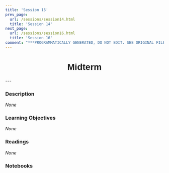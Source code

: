```yaml
---
title: 'Session 15'
prev_page:
  url: /sessions/session14.html
  title: 'Session 14'
next_page:
  url: /sessions/session16.html
  title: 'Session 16'
comment: "***PROGRAMMATICALLY GENERATED, DO NOT EDIT. SEE ORIGINAL FILES IN /content***"
---
```

<h1  style="font-family:  Verdana,  Geneva,  sans-serif;  text-align:center">Midterm  </h1> 
--- 
 
###  Description 
*None* 
 
###  Learning  Objectives 
*None* 
 
###  Readings 
*None* 
 
###  Notebooks 
|      | 
|  :---:  | 
 
<br>
